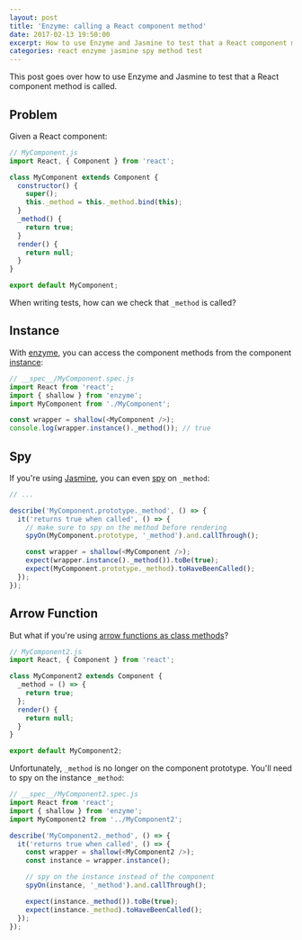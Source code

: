 ```yaml
---
layout: post
title: 'Enzyme: calling a React component method'
date: 2017-02-13 19:50:00
excerpt: How to use Enzyme and Jasmine to test that a React component method is called.
categories: react enzyme jasmine spy method test
---
```


This post goes over how to use Enzyme and Jasmine to test that a React component method is called.

## Problem

Given a React component:

```js
// MyComponent.js
import React, { Component } from 'react';

class MyComponent extends Component {
  constructor() {
    super();
    this._method = this._method.bind(this);
  }
  _method() {
    return true;
  }
  render() {
    return null;
  }
}

export default MyComponent;
```

When writing tests, how can we check that `_method` is called?

## Instance

With [enzyme](https://github.com/airbnb/enzyme), you can access the component methods from the component [instance](http://airbnb.io/enzyme/docs/api/ReactWrapper/instance.html):

```js
// __spec__/MyComponent.spec.js
import React from 'react';
import { shallow } from 'enzyme';
import MyComponent from './MyComponent';

const wrapper = shallow(<MyComponent />);
console.log(wrapper.instance()._method()); // true
```

## Spy

If you're using [Jasmine](https://jasmine.github.io/), you can even [spy](https://jasmine.github.io/api/edge/Spy.html) on `_method`:

```js
// ...

describe('MyComponent.prototype._method', () => {
  it('returns true when called', () => {
    // make sure to spy on the method before rendering
    spyOn(MyComponent.prototype, '_method').and.callThrough();

    const wrapper = shallow(<MyComponent />);
    expect(wrapper.instance()._method()).toBe(true);
    expect(MyComponent.prototype._method).toHaveBeenCalled();
  });
});
```

## Arrow Function

But what if you're using [arrow functions as class methods](https://babeljs.io/docs/plugins/transform-class-properties/)?

```js
// MyComponent2.js
import React, { Component } from 'react';

class MyComponent2 extends Component {
  _method = () => {
    return true;
  };
  render() {
    return null;
  }
}

export default MyComponent2;
```

Unfortunately, `_method` is no longer on the component prototype. You'll need to spy on the instance `_method`:

```js
// __spec__/MyComponent2.spec.js
import React from 'react';
import { shallow } from 'enzyme';
import MyComponent2 from '../MyComponent2';

describe('MyComponent2._method', () => {
  it('returns true when called', () => {
    const wrapper = shallow(<MyComponent2 />);
    const instance = wrapper.instance();

    // spy on the instance instead of the component
    spyOn(instance, '_method').and.callThrough();

    expect(instance._method()).toBe(true);
    expect(instance._method).toHaveBeenCalled();
  });
});
```
